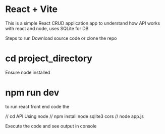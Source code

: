 # React + Vite

This is a simple React CRUD application app to understand how API works with react and node, uses SQLite for DB

Steps to run Download source code or clone the repo

# cd project_directory

Ensure node installed

# npm run dev
to run react front end code the

// cd API Using node
// npm install node sqlite3 cors
// node app.js

Execute the code and see output in console
